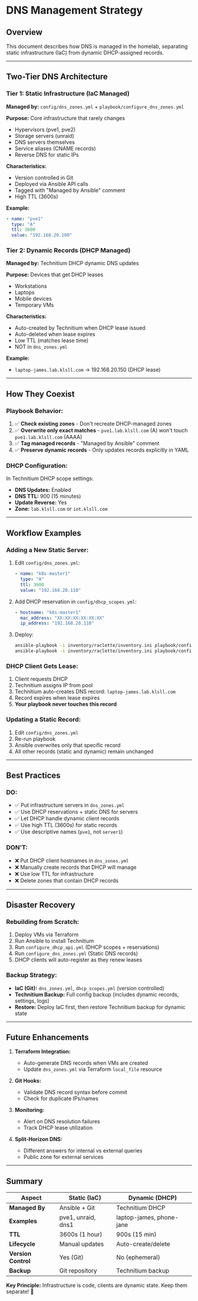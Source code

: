 # DNS Management Strategy

## Overview
This document describes how DNS is managed in the homelab, separating static infrastructure (IaC) from dynamic DHCP-assigned records.

---

## Two-Tier DNS Architecture

### **Tier 1: Static Infrastructure (IaC Managed)**
**Managed by:** `config/dns_zones.yml` + `playbook/configure_dns_zones.yml`

**Purpose:** Core infrastructure that rarely changes
- Hypervisors (pve1, pve2)
- Storage servers (unraid)
- DNS servers themselves
- Service aliases (CNAME records)
- Reverse DNS for static IPs

**Characteristics:**
- Version controlled in Git
- Deployed via Ansible API calls
- Tagged with "Managed by Ansible" comment
- High TTL (3600s)

**Example:**
```yaml
- name: "pve1"
  type: "A"
  ttl: 3600
  value: "192.168.20.100"
```

### **Tier 2: Dynamic Records (DHCP Managed)**
**Managed by:** Technitium DHCP dynamic DNS updates

**Purpose:** Devices that get DHCP leases
- Workstations
- Laptops
- Mobile devices
- Temporary VMs

**Characteristics:**
- Auto-created by Technitium when DHCP lease issued
- Auto-deleted when lease expires
- Low TTL (matches lease time)
- NOT in `dns_zones.yml`

**Example:**
- `laptop-james.lab.klsll.com` → 192.168.20.150 (DHCP lease)

---

## How They Coexist

### **Playbook Behavior:**
1. ✅ **Check existing zones** - Don't recreate DHCP-managed zones
2. ✅ **Overwrite only exact matches** - `pve1.lab.klsll.com` (A) won't touch `pve1.lab.klsll.com` (AAAA)
3. ✅ **Tag managed records** - "Managed by Ansible" comment
4. ✅ **Preserve dynamic records** - Only updates records explicitly in YAML

### **DHCP Configuration:**
In Technitium DHCP scope settings:
- **DNS Updates:** Enabled
- **DNS TTL:** 900 (15 minutes)
- **Update Reverse:** Yes
- **Zone:** `lab.klsll.com` or `iot.klsll.com`

---

## Workflow Examples

### **Adding a New Static Server:**
1. Edit `config/dns_zones.yml`:
   ```yaml
   - name: "k8s-master1"
     type: "A"
     ttl: 3600
     value: "192.168.20.110"
   ```

2. Add DHCP reservation in `config/dhcp_scopes.yml`:
   ```yaml
   - hostname: "k8s-master1"
     mac_address: "XX:XX:XX:XX:XX:XX"
     ip_address: "192.168.20.110"
   ```

3. Deploy:
   ```bash
   ansible-playbook -i inventory/raclette/inventory.ini playbook/configure_dhcp_api.yml
   ansible-playbook -i inventory/raclette/inventory.ini playbook/configure_dns_zones.yml
   ```

### **DHCP Client Gets Lease:**
1. Client requests DHCP
2. Technitium assigns IP from pool
3. Technitium auto-creates DNS record: `laptop-james.lab.klsll.com`
4. Record expires when lease expires
5. **Your playbook never touches this record**

### **Updating a Static Record:**
1. Edit `config/dns_zones.yml`
2. Re-run playbook
3. Ansible overwrites only that specific record
4. All other records (static and dynamic) remain unchanged

---

## Best Practices

### **DO:**
- ✅ Put infrastructure servers in `dns_zones.yml`
- ✅ Use DHCP reservations + static DNS for servers
- ✅ Let DHCP handle dynamic client records
- ✅ Use high TTL (3600s) for static records
- ✅ Use descriptive names (`pve1`, not `server1`)

### **DON'T:**
- ❌ Put DHCP client hostnames in `dns_zones.yml`
- ❌ Manually create records that DHCP will manage
- ❌ Use low TTL for infrastructure
- ❌ Delete zones that contain DHCP records

---

## Disaster Recovery

### **Rebuilding from Scratch:**
1. Deploy VMs via Terraform
2. Run Ansible to install Technitium
3. Run `configure_dhcp_api.yml` (DHCP scopes + reservations)
4. Run `configure_dns_zones.yml` (Static DNS records)
5. DHCP clients will auto-register as they renew leases

### **Backup Strategy:**
- **IaC (Git):** `dns_zones.yml`, `dhcp_scopes.yml` (version controlled)
- **Technitium Backup:** Full config backup (includes dynamic records, settings, logs)
- **Restore:** Deploy IaC first, then restore Technitium backup for dynamic state

---

## Future Enhancements

1. **Terraform Integration:**
   - Auto-generate DNS records when VMs are created
   - Update `dns_zones.yml` via Terraform `local_file` resource

2. **Git Hooks:**
   - Validate DNS record syntax before commit
   - Check for duplicate IPs/names

3. **Monitoring:**
   - Alert on DNS resolution failures
   - Track DHCP lease utilization

4. **Split-Horizon DNS:**
   - Different answers for internal vs external queries
   - Public zone for external services

---

## Summary

| Aspect | Static (IaC) | Dynamic (DHCP) |
|--------|-------------|----------------|
| **Managed By** | Ansible + Git | Technitium DHCP |
| **Examples** | pve1, unraid, dns1 | laptop-james, phone-jane |
| **TTL** | 3600s (1 hour) | 900s (15 min) |
| **Lifecycle** | Manual updates | Auto-create/delete |
| **Version Control** | Yes (Git) | No (ephemeral) |
| **Backup** | Git repository | Technitium backup |

**Key Principle:** Infrastructure is code, clients are dynamic state. Keep them separate! 🎯
